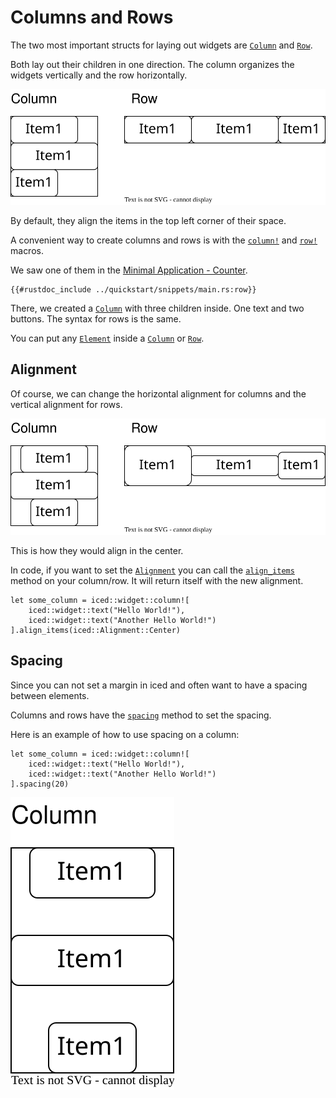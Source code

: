 # Columns and Rows

The two most important structs for laying out widgets are [`Column`](https://docs.rs/iced/latest/iced/widget/struct.Column.html) and [`Row`](https://docs.rs/iced/latest/iced/widget/struct.Row.html).

Both lay out their children in one direction. The column organizes the widgets vertically and the row horizontally.

![Column and Row Example](assets/column_row.drawio.svg)

By default, they align the items in the top left corner of their space.

A convenient way to create columns and rows is with the [`column!`](https://docs.rs/iced/latest/iced/widget/macro.column.html) and [`row!`](https://docs.rs/iced/latest/iced/widget/macro.row.html) macros.

We saw one of them in the [Minimal Application - Counter](../quickstart/3_a_simple_counter_app.md).
```rust,ignore
{{#rustdoc_include ../quickstart/snippets/main.rs:row}}
```
There, we created a [`Column`](https://docs.rs/iced/latest/iced/widget/struct.Column.html) with three children inside. One text and two buttons. The syntax for rows is the same.

You can put any [`Element`](https://docs.rs/iced_core/0.10.0/iced_core/struct.Element.html) inside a [`Column`](https://docs.rs/iced/latest/iced/widget/struct.Column.html) or [`Row`](https://docs.rs/iced/latest/iced/widget/struct.Row.html).


## Alignment
Of course, we can change the horizontal alignment for columns and the vertical alignment for rows.

![Column and Row Example](assets/column_row_center.drawio.svg)

This is how they would align in the center.

In code, if you want to set the [`Alignment`](https://docs.rs/iced/latest/iced/enum.Alignment.html) you can call the [`align_items`](https://docs.rs/iced/latest/iced/widget/struct.Column.html#method.align_items) method on your column/row. It will return itself with the new alignment.
```rust, ignore
let some_column = iced::widget::column![
    iced::widget::text("Hello World!"),
    iced::widget::text("Another Hello World!")
].align_items(iced::Alignment::Center)
```


## Spacing
Since you can not set a margin in iced and often want to have a spacing between elements.

Columns and rows have the [`spacing`](https://docs.rs/iced/latest/iced/widget/struct.Column.html#method.spacing) method to set the spacing.

Here is an example of how to use spacing on a column:
```rust, ignore
let some_column = iced::widget::column![
    iced::widget::text("Hello World!"),
    iced::widget::text("Another Hello World!")
].spacing(20)
```

![Spacing Image](assets/column_spacing.drawio.svg)
